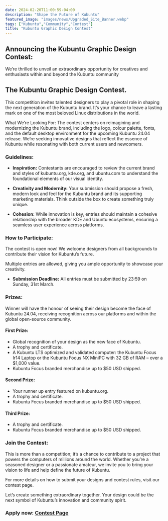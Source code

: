 ```yaml
---
date: 2024-02-20T11:00:59-04:00
description: "Shape the Future of Kubuntu"
featured_image: "images/news/Upgraded_Site_Banner.webp"
tags: ["Kubuntu","Community","Contest"]
title: "Kubuntu Graphic Design Contest"
---
```


## Announcing the Kubuntu Graphic Design Contest:

We’re thrilled to unveil an extraordinary opportunity for creatives and enthusiasts within and beyond the Kubuntu community

## The Kubuntu Graphic Design Contest.

This competition invites talented designers to play a pivotal role in shaping the next generation of the Kubuntu brand. It’s your chance to leave a lasting mark on one of the most beloved Linux distributions in the world.

What We’re Looking For:
The contest centers on reimagining and modernizing the Kubuntu brand, including the logo, colour palette, fonts, and the default desktop environment for the upcoming Kubuntu 24.04 release. We’re seeking innovative designs that reflect the essence of Kubuntu while resonating with both current users and newcomers.

### Guidelines:

- **Inspiration:** Contestants are encouraged to review the current brand and styles of kubuntu.org, kde.org, and ubuntu.com to understand the foundational elements of our visual identity.

 - **Creativity and Modernity:** Your submission should propose a fresh, modern look and feel for the Kubuntu brand and its supporting marketing materials. Think outside the box to create something truly unique.

 - **Cohesion:** While innovation is key, entries should maintain a cohesive relationship with the broader KDE and Ubuntu ecosystems, ensuring a seamless user experience across platforms.

### How to Participate:

The contest is open now! We welcome designers from all backgrounds to contribute their vision for Kubuntu’s future.

Multiple entries are allowed, giving you ample opportunity to showcase your creativity.

- **Submission Deadline:** All entries must be submitted by 23:59 on Sunday, 31st March.

### Prizes:

Winner will have the honour of seeing their design become the face of Kubuntu 24.04, receiving recognition across our platforms and within the global open-source community.

#### First Prize:

 - Global recognition of your design as the new face of Kubuntu.
 - A trophy and certificate.
 - A Kubuntu LTS optimized and validated computer: the Kubuntu Focus Ir14 Laptop or the Kubuntu Focus NX MiniPC with 32 GB of RAM – over a $1,000 value.
 - Kubuntu Focus branded merchandise up to $50 USD shipped.

#### Second Prize:

 - Your runner up entry featured on kubuntu.org.
 - A trophy and certificate.
 - Kubuntu Focus branded merchandise up to $50 USD shipped.

#### Third Prize:

 - A trophy and certificate.
 - Kubuntu Focus branded merchandise up to $50 USD shipped.

### Join the Contest:
This is more than a competition; it’s a chance to contribute to a project that powers the computers of millions around the world. Whether you’re a seasoned designer or a passionate amateur, we invite you to bring your vision to life and help define the future of Kubuntu.

For more details on how to submit your designs and contest rules, visit our contest page.

Let’s create something extraordinary together. Your design could be the next symbol of Kubuntu’s innovation and community spirit.

### Apply now: [Contest Page](https://invent.kde.org/teams/distribution-kubuntu/kubuntu-design-and-brand/-/wikis/Kubuntu-Graphic-Design-Contest-Application)
